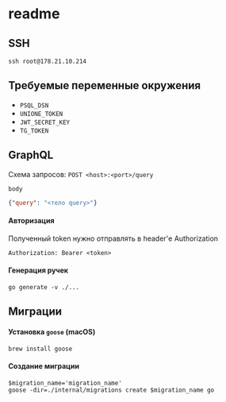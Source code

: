 # readme

## SSH

```shell
ssh root@178.21.10.214
```

## Требуемые переменные окружения

- `PSQL_DSN`
- `UNIONE_TOKEN`
- `JWT_SECRET_KEY`
- `TG_TOKEN`

## GraphQL

Схема запросов: `POST <host>:<port>/query`

`body`
```json
{"query": "<тело query>"}
```

#### Авторизация

Полученный token нужно отправлять в header'е Authorization
```
Authorization: Bearer <token>
```

#### Генерация ручек

```shell
go generate -v ./...
```

## Миграции

#### Установка `goose` (macOS)

```shell
brew install goose
```

#### Создание миграции
```shell
$migration_name='migration_name'
goose -dir=./internal/migrations create $migration_name go
```

